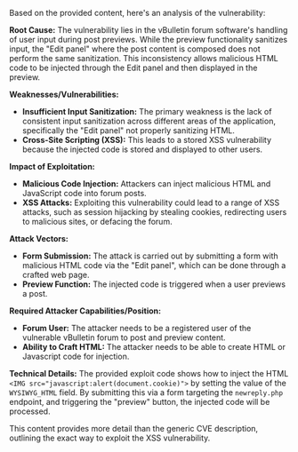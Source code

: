 Based on the provided content, here's an analysis of the vulnerability:

**Root Cause:** The vulnerability lies in the vBulletin forum software's handling of user input during post previews. While the preview functionality sanitizes input, the "Edit panel" where the post content is composed does not perform the same sanitization. This inconsistency allows malicious HTML code to be injected through the Edit panel and then displayed in the preview.

**Weaknesses/Vulnerabilities:**
*   **Insufficient Input Sanitization:** The primary weakness is the lack of consistent input sanitization across different areas of the application, specifically the "Edit panel" not properly sanitizing HTML.
*   **Cross-Site Scripting (XSS):** This leads to a stored XSS vulnerability because the injected code is stored and displayed to other users.

**Impact of Exploitation:**
*   **Malicious Code Injection:** Attackers can inject malicious HTML and JavaScript code into forum posts.
*   **XSS Attacks:** Exploiting this vulnerability could lead to a range of XSS attacks, such as session hijacking by stealing cookies, redirecting users to malicious sites, or defacing the forum.

**Attack Vectors:**
*   **Form Submission:** The attack is carried out by submitting a form with malicious HTML code via the "Edit panel", which can be done through a crafted web page.
*   **Preview Function:** The injected code is triggered when a user previews a post.

**Required Attacker Capabilities/Position:**
*   **Forum User:** The attacker needs to be a registered user of the vulnerable vBulletin forum to post and preview content.
*   **Ability to Craft HTML:** The attacker needs to be able to create HTML or Javascript code for injection.

**Technical Details:**
The provided exploit code shows how to inject the HTML `<IMG src="javascript:alert(document.cookie)">` by setting the value of the `WYSIWYG_HTML` field. By submitting this via a form targeting the `newreply.php` endpoint, and triggering the "preview" button, the injected code will be processed.

This content provides more detail than the generic CVE description, outlining the exact way to exploit the XSS vulnerability.